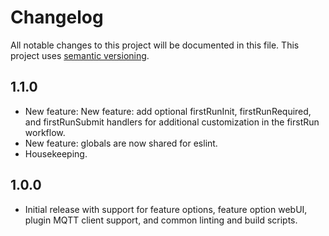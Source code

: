 # Changelog

All notable changes to this project will be documented in this file. This project uses [semantic versioning](https://semver.org/).

## 1.1.0
  * New feature: New feature: add optional firstRunInit, firstRunRequired, and firstRunSubmit handlers for additional customization in the firstRun workflow.
  * New feature: globals are now shared for eslint.
  * Housekeeping.

## 1.0.0
  * Initial release with support for feature options, feature option webUI, plugin MQTT client support, and common linting and build scripts.
